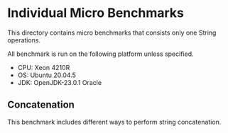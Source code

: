 # Individual Micro Benchmarks

This directory contains micro benchmarks that consists only one String operations.

All benchmark is run on the following platform unless specified.
- CPU: Xeon 4210R
- OS: Ubuntu 20.04.5
- JDK: OpenJDK-23.0.1 Oracle

## Concatenation
This benchmark includes different ways to perform string concatenation. 

